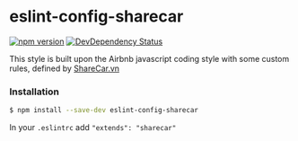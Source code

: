 eslint-config-sharecar
========================
[![npm version](https://badge.fury.io/js/eslint-config-sharecar.svg)](https://badge.fury.io/js/eslint-config-sharecar)
[![DevDependency Status](https://david-dm.org/boylove142/eslint-config-sharecar/dev-status.svg)](https://david-dm.org/boylove142/eslint-config-sharecar?type=dev)

This style is built upon the Airbnb javascript coding style with some custom rules, defined by [ShareCar.vn](http://sharecar.vn)

### Installation

```bash
$ npm install --save-dev eslint-config-sharecar
```

In your `.eslintrc` add `"extends": "sharecar"`

